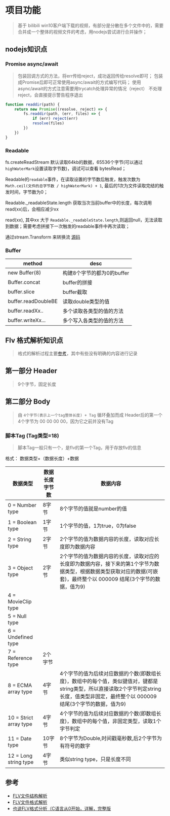 # 项目功能

>基于 bilibili win10客户端下载的视频，有部分是分散在多个文件中的，需要合并成一个整体的视频文件的考虑，用nodejs尝试进行合并操作；

## nodejs知识点

### Promise  async/await

> 包装回调方式的方法，将err传给reject，成功返回传给resolve即可；
> 包装成Promise后即可正常使用async/await的方式编写代码；
> 使用async/await的方式注意需要用trycatch处理异常的情况（reject）
> 不处理reject，会直接提示警告程序退出

```js
function readdir(path) {
    return new Promise((resolve, reject) => {
        fs.readdir(path, (err, files) => {
            if (err) reject(err)
            resolve(files)
        })
    })
}
```

### Readable

fs.createReadStream 默认读取64kb的数据，65536个字节(可以通过`highWaterMark`设置读取字节数)，调试可以查看 bytesRead；

Readable的`readable`事件，在读取设置的字节数后触发，触发次数为 `Math.ceil(文件的总字节数 / highWaterMark) + 1`, 最后的1次为文件读取完结的触发时间，字节数为0；


Readable._readableState.length  获取当次当前buffer中的长度，每次调用 read(xx)后，会相应减少xx

read(xx), 其中xx 大于 `Readable._readableState.length`,则返回null，无法读取到数据；需要考虑拼接下一次触发的readable事件中再次读取；

通过stream.Transform 来转换流 [源码](https://github.com/nodejs/node/blob/master/lib/_stream_transform.js)

### Buffer

| method              | desc              |
|---------------------|-------------------|
| new Buffer(8)       | 构建8个字节的都为0的buffer |
| Buffer.concat       | buffer的拼接         |
| buffer.slice        | buffer截取          |
| buffer.readDoubleBE | 读取double类型的值      |
| buffer.readXx..     | 多个读取各类型的值的方法      |
| buffer.writeXx...   | 多个写入各类型的值的方法      |

## Flv 格式解析知识点

> 格式的解析过程主要[参考][flv1]，其中有些没有明确的内容进行记录

## 第一部分 Header

> 9个字节，固定长度

## 第二部分 Body

> 由 `4个字节(表示上一个tag整体长度) + Tag` 循环叠加而成 
> Header后的第一个4个字节为 00 00 00 00，因为它之前并没有Tag

### 脚本Tag (Tag类型=18)

> 脚本Tag一般只有一个，是flv的第一个Tag，用于存放flv的信息

格式： 数据类型+（数据长度）+数据

| 数据类型                | 数据长度字节数 | 数据内容 |
|------------------------|---------------|------|
| 0 = Number type        | 8字节     | 8个字节的值就是number的值    |
| 1 = Boolean type       | 1字节     | 1个字节的值，1为true，0为false    |
| 2 = String type        | 2字节     | 2个字节的值为数据内容的长度，读取对应长度即为数据内容    |
| 3 = Object type        | 2字节     | 2个字节的值为数据内容的长度，读取对应的长度即为数据内容，接下来的第1个字节为数据类型，根据数据类型获取对应的数据(可嵌套)，最终整个以 000009 结尾(3个字节的数据，值为9)   |
| 4 = MovieClip type     |      |     |
| 5 = Null type          |      |     |
| 6 = Undefined type     |      |     |
| 7 = Reference type     | 2个字节     |     |
| 8 = ECMA array type    | 4字节     | 4个字节的值为后续对应数据的个数(即数组长度)，数组中的每个值，类似键值对，键都是string类型，所以直接读取2个字节判定string长度，值类型非固定，最终整个以 000009 结尾(3个字节的数据，值为9)    |
| 10 = Strict array type | 4字节     | 4个字节的值为后续对应数据的个数(即数组长度)，数组中的每个值，非固定类型，读取1个字节判定   |
| 11 = Date type         | 10字节     | 8个字节为Double,时间戳毫秒数,后2个字节为有符号的数字    |
| 12 = Long string type  | 4字节     |类似string type，只是长度不同    |

## 参考

- [FLV文件结构解析](http://blog.csdn.net/huibailingyu/article/details/42878381)
- [FLV文件格式解析][flv1]
- [也说FLV格式分析（C语言从0开始，详解，完整版](http://blog.csdn.net/spygg/article/details/53896179)

[flv1]: https://wuyuans.com/2012/08/flv-format/  "FLV文件格式解析"